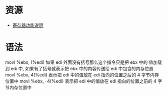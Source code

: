 # 资源

* [寄存器功能说明](http://cs.fjzs.edu.cn/ketang/hbyy/registers.htm)

# 语法

movl %ebx, (%edi) 如果 edi 外面没有括号那么这个指令只是把 ebx 中的 值加载到 edi 中, 如果有了括号就表示把 ebx 中的内容传送给 edi 中包含的内存位置
movl %ebx, 4(%edi) 表示把 edi 中的值放在 edi 指向的位置之后的 4 字节内存位置中
movl %ebx, -4(%edi) 表示把 edi 中的值放在 edi 指向的位置之前的 4 字节内存位置中 
